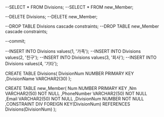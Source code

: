 --SELECT * FROM Divisions;
--SELECT * FROM new_Member;

--DELETE Divisions;
--DELETE new_Member;

--DROP TABLE Divisions cascade constraints;
--DROP TABLE new_Member cascade constraints;

--commit;

--INSERT INTO Divisions values(1, '가족');
--INSERT INTO Divisions values(2, '친구');
--INSERT INTO Divisions values(3, '회사');
--INSERT INTO Divisions values(4, '기타');

CREATE TABLE Divisions(
DivisionNum NUMBER PRIMARY KEY
,DivisionName VARCHAR2(30)
);

CREATE TABLE new_Member(
Num NUMBER PRIMARY KEY
,Nm VARCHAR2(50) NOT NULL
,PhoneNumber VARCHAR2(50) NOT NULL
,Email VARCHAR2(50) NOT NULL
,DivisionNum NUMBER NOT NULL
,CONSTRAINT DIV FOREIGN KEY(DivisionNum)
REFERENCES Divisions(DivisionNum)
);